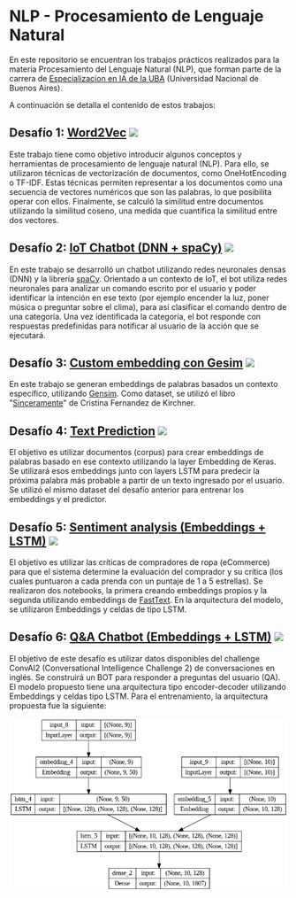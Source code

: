 # NLP - Procesamiento de Lenguaje Natural

En este repositorio se encuentran los trabajos prácticos realizados para la materia Procesamiento del Lenguaje Natural (NLP), que forman parte de la carrera de [Especializacion en IA de la UBA](https://lse.posgrados.fi.uba.ar/posgrados/especializaciones/inteligencia-artificial) (Universidad Nacional de Buenos Aires). 

A continuación se detalla el contenido de estos trabajos:

## Desafío 1: [Word2Vec](./1a&#32;-&#32;word2vec.ipynb) <a href="https://colab.research.google.com/github/mbrito96/CEIA/blob/main/X10_NLP/1a%20-%20word2vec.ipynb"><img src="https://colab.research.google.com/assets/colab-badge.svg" height=22.5></a>

Este trabajo tiene como objetivo introducir algunos conceptos y herramientas de procesamiento de lenguaje natural (NLP). Para ello, se utilizaron técnicas de vectorización de documentos, como OneHotEncoding o TF-IDF. Estas técnicas permiten representar a los documentos como una secuencia de vectores numéricos que son las palabras, lo que posibilita operar con ellos. Finalmente, se calculó la similitud entre documentos utilizando la similitud coseno, una medida que cuantifica la similitud entre dos vectores.

## Desafío 2: [IoT Chatbot (DNN + spaCy)](./Clase&#32;2/iot_bot_actions_v1.ipynb) <a href="https://colab.research.google.com/github/mbrito96/CEIA/blob/main/X10_NLP/Clase%202/iot_bot_actions_v1.ipynb"><img src="https://colab.research.google.com/assets/colab-badge.svg" height=22.5></a>

En este trabajo se desarrolló un chatbot utilizando redes neuronales densas (DNN) y la librería [spaCy](https://spacy.io/universe/project/spacy-stanza). Orientado a un contexto de IoT, el bot utiliza redes neuronales para analizar un comando escrito por el usuario y poder identificar la intención en ese texto (por ejemplo encender la luz, poner música o preguntar sobre el clima), para así clasificar el comando dentro de una categoría. Una vez identificada la categoría, el bot responde con respuestas predefinidas para notificar al usuario de la acción que se ejecutará.

## Desafío 3: [Custom embedding con Gesim](./Clase&#32;3/Custom&#32;embedding&#32;con&#32;Gensim.ipynb) <a href="https://colab.research.google.com/github/mbrito96/CEIA/blob/main/X10_NLP/Clase%203/Custom%20embedding%20con%20Gensim.ipynb"><img src="https://colab.research.google.com/assets/colab-badge.svg" height=22.5></a>

En este trabajo se generan embeddings de palabras basados un contexto específico, utilizando [Gensim](https://radimrehurek.com/gensim/). Como dataset, se utilizó el libro "[Sinceramente](https://es.wikipedia.org/wiki/Sinceramente)" de Cristina Fernandez de Kirchner. 

## Desafío 4: [Text Prediction](./Clase&#32;4/4d&#32;-&#32;predicción_palabra.ipynb) <a href="https://colab.research.google.com/github/mbrito96/CEIA/blob/main/X10_NLP/Clase%204/4d%20-%20predicci%C3%B3n_palabra.ipynb"> <img src="https://colab.research.google.com/assets/colab-badge.svg" height=22.5></a>

El objetivo es utilizar documentos (corpus) para crear embeddings de palabras basado en ese contexto utilizando la layer Embedding de Keras. Se utilizará esos embeddings junto con layers LSTM para predecir la próxima palabra más probable a partir de un texto ingresado por el usuario. Se utilizó el mismo dataset del desafío anterior para entrenar los embeddings y el predictor.

## Desafío 5: [Sentiment analysis (Embeddings + LSTM)](./Clase&#32;5&#32;-&#32;Sentiment&#32;Analysis/5b_clothing_ecommerce_reviews_embd.ipynb) <a href="https://colab.research.google.com/github/mbrito96/CEIA/blob/main/X10_NLP/Clase%205%20-%20Sentiment%20Analysis/5a_clothing_ecommerce_reviews.ipynb"><img src="https://colab.research.google.com/assets/colab-badge.svg" height=22.5></a>


El objetivo es utilizar las críticas de compradores de ropa (eCommerce) para que el sistema determine la evaluación del comprador y su crítica (los cuales puntuaron a cada prenda con un puntaje de 1 a 5 estrellas). Se realizaron dos notebooks, la primera creando embeddings propios y la segunda utilizando embeddings de [FastText](https://fasttext.cc/). En la arquitectura del modelo, se utilizaron Embeddings y celdas de tipo LSTM.

## Desafío 6: [Q&A Chatbot (Embeddings + LSTM)](./Clase&#32;6/6_bot_qa.ipynb) <a href="https://colab.research.google.com/github/mbrito96/CEIA/blob/main/X10_NLP/Clase%206/6_bot_qa.ipynb"><img src="https://colab.research.google.com/assets/colab-badge.svg" height=22.5></a>

El objetivo de este desafío es utilizar datos disponibles del challenge ConvAI2 (Conversational Intelligence Challenge 2) de conversaciones en inglés. Se construirá un BOT para responder a preguntas del usuario (QA). El modelo propuesto tiene una arquitectura tipo encoder-decoder utilizando Embeddings y celdas tipo LSTM. Para el entrenamiento, la arquitectura propuesta fue la siguiente:

<p align="center" float="left" justify-content="center">
    <img src="./Clase&#32;6/arch.png" alt="model_enc-dec" class="center" width="820"/>
</p>

